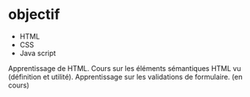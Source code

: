 # objectif

- HTML
- CSS
- Java script

Apprentissage de HTML.
Cours sur les éléments sémantiques HTML vu (définition et utilité).
Apprentissage sur les validations de formulaire. (en cours)

